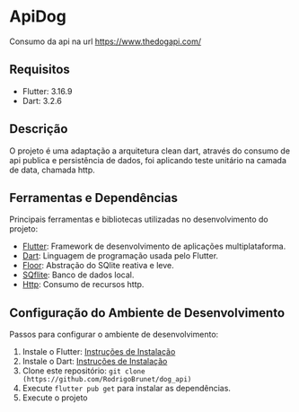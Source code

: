# ApiDog

Consumo da api na url https://www.thedogapi.com/

## Requisitos

- Flutter: 3.16.9
- Dart: 3.2.6

## Descrição

O projeto é uma adaptação a arquitetura clean dart, através do consumo de api publica e persistência de dados, foi aplicando teste unitário na camada de data, chamada http.

## Ferramentas e Dependências

Principais ferramentas e bibliotecas utilizadas no desenvolvimento do projeto:

- [Flutter](https://flutter.dev/): Framework de desenvolvimento de aplicações multiplataforma.
- [Dart](https://dart.dev/): Linguagem de programação usada pelo Flutter.
- [Floor](https://pub.dev/packages/floor_generator): Abstração do SQlite reativa e leve.
- [SQflite](https://pub.dev/packages/sqflite): Banco de dados local.
- [Http](https://pub.dev/packages/http): Consumo de recursos http.

## Configuração do Ambiente de Desenvolvimento

Passos para configurar o ambiente de desenvolvimento:

1. Instale o Flutter: [Instruções de Instalação](https://flutter.dev/docs/get-started/install)
2. Instale o Dart: [Instruções de Instalação](https://dart.dev/get-dart)
3. Clone este repositório: `git clone (https://github.com/RodrigoBrunet/dog_api)`
4. Execute `flutter pub get` para instalar as dependências.
5. Execute o projeto

